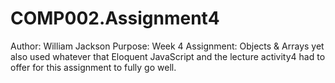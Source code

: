 # COMP002.Assignment4
Author: William Jackson
Purpose: Week 4 Assignment: Objects & Arrays yet also used whatever that Eloquent JavaScript and the lecture activity4 had to offer for this assignment to fully go well.